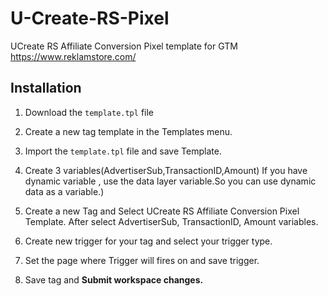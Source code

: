 # U-Create-RS-Pixel
UCreate RS Affiliate Conversion Pixel template for GTM https://www.reklamstore.com/


## <a id="installation"></a>Installation

1. Download the `template.tpl` file

2. Create a new tag template in the Templates menu.
    
3. Import the `template.tpl` file and save Template.
    
4. Create 3 variables(AdvertiserSub,TransactionID,Amount)
If you have dynamic variable , use the data layer variable.So you can use dynamic data as a variable.</b>)
   
5. Create a new Tag and Select UCreate RS Affiliate Conversion Pixel Template. After select AdvertiserSub, TransactionID, Amount variables.
    
6. Create new trigger for your tag and select your trigger type.
    
7. Set the page where Trigger will fires on and save trigger.
    
8. Save tag and <b>Submit<b> workspace changes.
